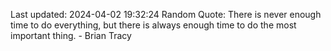 Last updated: 2024-04-02 19:32:24
Random Quote: There is never enough time to do everything, but there is always enough time to do the most important thing. - Brian Tracy